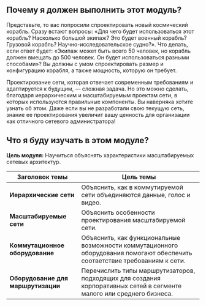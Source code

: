 <!-- 11.0.1 -->
##  Почему я должен выполнить этот модуль?

Представьте, то вас попросили спроектировать новый космический корабль. Сразу встают вопросы: «Для чего будет использоваться этот корабль? Насколько большой экипаж? Это будет военный корабль? Грузовой корабль? Научно-исследовательское судно?». Что делать, если ответ будет: «Экипаж может быть всего 50 человек, но корабль должен вмещать до 500 человек. Он будет использоваться разными способами»? Вы должны с умом спроектировать размер и конфигурацию корабля, а также мощность, которую он требует.

Проектирование сети, которая отвечает современным требованиям и адаптируется к будущим, — сложная задача. Но это можно сделать, благодаря иерархическим и масштабируемым проектам сети, в которых используются правильные компоненты. Вы наверняка хотите узнать об этом. Даже если вы не разработали свою текущую сеть, знание ее проектирования увеличит вашу ценность для организации как отличного сетевого администратора!

<!-- 11.0.2 -->
##  Что я буду изучать в этом модуле?

**Цель модуля:** Научиться объяснять характеристики масштабируемых сетевых архитектур.

| **Заголовок темы** | **Цель темы** |
| --- | --- |
| **Иерархические сети** | Объяснить, как в коммутируемой сети объединяются данные, голос и видео. |
| **Масштабируемые сети** | Объяснить особенности проектирования масштабируемой сети. |
| **Коммутационное оборудование** | Объяснить, как функциональные возможности коммутационного оборудования помогают обеспечить соответствие требованиям к сети. |
| **Оборудование для маршрутизации** | Перечислить типы маршрутизаторов, подходящих для создания корпоративных сетей в сегменте малого или среднего бизнеса. |

